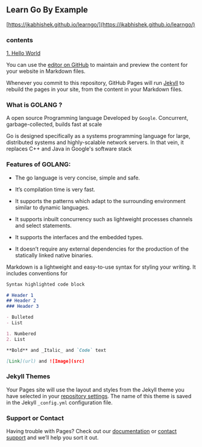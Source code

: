 ## Learn Go By Example
[https://jkabhishek.github.io/learngo/](https://jkabhishek.github.io/learngo/)
### contents

[1. Hello World](001-hello_world.md)

You can use the [editor on GitHub](https://github.com/abhishek-jaiswal/learngo/edit/master/README.md) to maintain and preview the content for your website in Markdown files.

Whenever you commit to this repository, GitHub Pages will run [Jekyll](https://jekyllrb.com/) to rebuild the pages in your site, from the content in your Markdown files.

### What is GOLANG ?

A open source Programming language Developed by `Google`.
Concurrent, garbage-collected, builds fast at scale

Go is designed specifically as a systems programming language for large, distributed systems and highly-scalable network servers. In that vein, it replaces C++ and Java in Google's software stack


### Features of GOLANG:

- The go language is very concise, simple and safe.

- It’s compilation time is very fast.

- It supports the patterns which adapt to the surrounding environment similar to dynamic languages.

- It supports inbuilt concurrency such as lightweight processes channels and select statements.

- It supports the interfaces and the embedded types.

- It doesn’t require any external dependencies for the production of the statically linked native binaries.



Markdown is a lightweight and easy-to-use syntax for styling your writing. It includes conventions for

```markdown
Syntax highlighted code block

# Header 1
## Header 2
### Header 3

- Bulleted
- List

1. Numbered
2. List

**Bold** and _Italic_ and `Code` text

[Link](url) and ![Image](src)
```

### Jekyll Themes

Your Pages site will use the layout and styles from the Jekyll theme you have selected in your [repository settings](https://github.com/abhishek-jaiswal/learngo/settings). The name of this theme is saved in the Jekyll `_config.yml` configuration file.

### Support or Contact

Having trouble with Pages? Check out our [documentation](https://help.github.com/categories/github-pages-basics/) or [contact support](https://github.com/contact) and we’ll help you sort it out.
